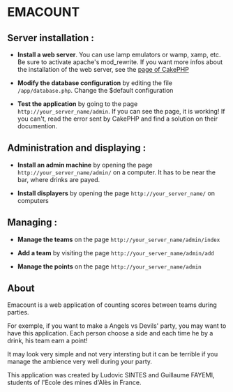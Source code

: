 # EMACOUNT

## Server installation :

* **Install a web server**. You can use lamp emulators or wamp, xamp, etc. Be sure to activate apache's mod_rewrite. If you want more infos about the installation of the web server, see the [page of CakePHP](http://book.cakephp.org/2.0/en/installation.html)

* **Modify the database configuration** by editing the file ``/app/database.php``. Change the $default configuration

* **Test the application** by going to the page ``http://your_server_name/admin``. If you can see the page, it is working! If you can't, read the error sent by CakePHP and find a solution on their documention.

## Administration and displaying :

* **Install an admin machine** by opening the page ``http://your_server_name/admin/`` on a computer. It has to be near the bar, where drinks are payed.

* **Install displayers** by opening the page ``http://your_server_name/`` on computers

## Managing :

* **Manage the teams** on the page ``http://your_server_name/admin/index``

* **Add a team** by visiting the page ``http://your_server_name/admin/add``

* **Manage the points** on the page ``http://your_server_name/admin``

## About
Emacount is a web application of counting scores between teams during parties.

For exemple, if you want to make a Angels vs Devils' party, you may want to have this application. Each person choose a side and each time he by a drink, his team earn a point!

It may look very simple and not very intersting but it can be terrible if you manage the ambience very well during your party.

This application was created by Ludovic SINTES and Guillaume FAYEMI, students of l'Ecole des mines d'Alès in France.
